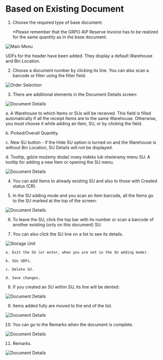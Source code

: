 # Based on Existing Document

1. Choose the required type of base document:

   \*Please remember that the GRPO A\P Reserve Invoice has to be realized for the same quantity as in the base document.

![Main Menu](./media/from-base-main.png)

UDFs for the header have been added. They display a default Warehouse and Bin Location.

2. Choose a document number by clicking its line. You can also scan a barcode or filter using the filter field.

![Order Selection](./media/from-base-main-order-selection.png)

3. There are additional elements in the Document Details screen:

![Document Details](./media/from-base-main-document-details.png)

a. A Warehouse to which Items or SUs will be received. This field is filled automatically if all the receipt Items are to the same Warehouse. Otherwise, you must choose it while adding an Item, SU, or by clicking the field.

b. Picked/Overall Quantity.

c. New SU button - if the Hide SU option is turned on and the Warehouse is without Bin Location, SU Details will not be displayed.

d. Tooltip, gdzie możemy dodać nowy indeks lub otwieramy menu SU. A tooltip for adding a new Item or opening the SU menu.

![Document Details](./media/from-base-main-document-details-su-scanned.png)

4. You can add Items to already existing SU and also to those with Created status (CR).

5. In the SU adding mode and you scan an Item barcode, all the Items go to the SU marked at the top of the screen:

![Document Details](./media/from-base-upper-code.png)

6. To leave the SU, click the top bar with its number or scan a barcode of another existing (only on this document) SU.

7. You can also click the SU line on a list to see its details.

![Storage Unit](./media/from-base-icons.png)

    a. Exit the SU (or enter, when you are not in the SU adding mode).

    b. SUs UDFs.

    c. Delete SU.

    d. Save changes.

8. If you created an SU within SU, its line will be dented:

![Document Details](./media/from-base-SU-within-SU.png)

9. Items added fully are moved to the end of the list.

![Document Details](./media/from-base-fully-added-items.png)

10. You can go to the Remarks when the document is complete.

![Document Details](./media/from-base-ready.png)

11. Remarks.

![Document Details](./media/from-base-remarks.png)
